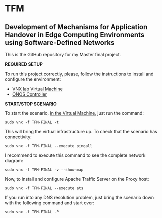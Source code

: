 # TFM
## Development of Mechanisms for Application Handover in Edge Computing Environments using Software-Defined Networks

This is the GitHub repository for my Master final project. 

**REQUIRED SETUP**

To run this project correctly, please, follow the instructions to install and configure the environment:
- [VNX lab Virtual Machine](https://idefix.dit.upm.es/download/vnx/vnx-vm/VNXLAB2021-v2.ova)
- [ONOS Controller](https://idefix.dit.upm.es/download/vnx/vnx-vm/VNXLAB2021-v2.ova)

**START/STOP SCENARIO**

To start the scenario, [in the Virtual Machine](https://idefix.dit.upm.es/download/vnx/vnx-vm/VNXLAB2021-v2.ova), just run the command:

`sudo vnx -f TFM-FINAL -t`

This will bring the virtual infrastructure up. To check that the scenario has connectivity:

`sudo vnx -f TFM-FINAL --execute pingall`

I recommend to execute this command to see the complete network diagram:

`sudo vnx -f TFM-FINAL -v --show-map`

Now, to install and configure Apache Traffic Server on the Proxy host:

`sudo vnx -f TFM-FINAL --execute ats`

If you run into any DNS resolution problem, just bring the scenario down with the following command and start over:

`sudo vnx -f TFM-FINAL -P`

